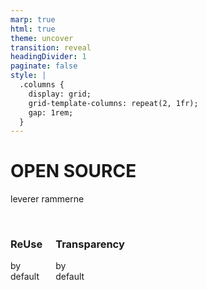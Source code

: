 ```yaml
---
marp: true
html: true
theme: uncover
transition: reveal
headingDivider: 1
paginate: false
style: |
  .columns {
    display: grid;
    grid-template-columns: repeat(2, 1fr);
    gap: 1rem;
  }
---
```

# **OPEN SOURCE**
leverer rammerne

<div class="columns">
  <div>
    <br>
    <h3><strong>ReUse</strong></h3>
    by<br>
    default
  </div>
  <div>
    <br>
    <h3><strong>Transparency</strong></h3>
    by<br>
    default
  </div>
</div>
